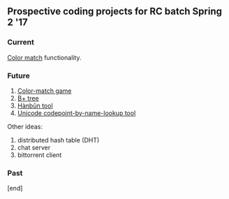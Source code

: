 ## Prospective coding projects for RC batch Spring 2 '17

### Current

[Color match](color-match.md) functionality.

### Future

 1. [Color-match game](color-match-game.md)
 1. [B+ tree](b-trees.md)
 1. [Hànbûn tool](hanbun-columns.md)
 1. [Unicode codepoint-by-name-lookup tool](codepoint-by-character-name.md)

Other ideas:

 1. distributed hash table (DHT)
 1. chat server
 1. bittorrent client

### Past

[end]
